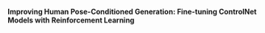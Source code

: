 **Improving Human Pose-Conditioned Generation: Fine-tuning ControlNet Models with Reinforcement Learning**
